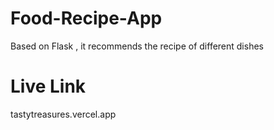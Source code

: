 # Food-Recipe-App
Based on Flask , it recommends the recipe of different dishes 

# Live Link
tastytreasures.vercel.app
